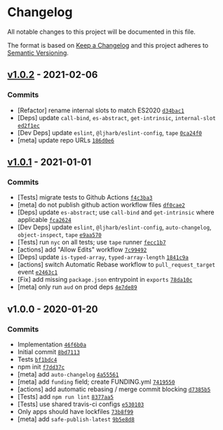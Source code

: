 # Changelog

All notable changes to this project will be documented in this file.

The format is based on [Keep a Changelog](https://keepachangelog.com/en/1.0.0/)
and this project adheres to [Semantic Versioning](https://semver.org/spec/v2.0.0.html).

## [v1.0.2](https://github.com/es-shims/es-create-array-iterator/compare/v1.0.1...v1.0.2) - 2021-02-06

### Commits

- [Refactor] rename internal slots to match ES2020 [`d34bac1`](https://github.com/es-shims/es-create-array-iterator/commit/d34bac11c91d183064c8fa8cd0fd0dfbfd50778e)
- [Deps] update `call-bind`, `es-abstract`, `get-intrinsic`, `internal-slot` [`ed2f1ec`](https://github.com/es-shims/es-create-array-iterator/commit/ed2f1ecbd379a15ce87d351d6713b114a428f02d)
- [Dev Deps] update `eslint`, `@ljharb/eslint-config`, `tape` [`0ca24f0`](https://github.com/es-shims/es-create-array-iterator/commit/0ca24f0a114f8acf0fa6d09e7baafb45854e887d)
- [meta] update repo URLs [`186d0e6`](https://github.com/es-shims/es-create-array-iterator/commit/186d0e67fd71ab5830b99d410dd1faf96ac67ea7)

## [v1.0.1](https://github.com/es-shims/es-create-array-iterator/compare/v1.0.0...v1.0.1) - 2021-01-01

### Commits

- [Tests] migrate tests to Github Actions [`f4c3ba3`](https://github.com/es-shims/es-create-array-iterator/commit/f4c3ba3f6e3b6c4250b11ff0cabfef79327e214d)
- [meta] do not publish github action workflow files [`df0cae2`](https://github.com/es-shims/es-create-array-iterator/commit/df0cae2bd56b5023201a8164f760a0520d0cd3be)
- [Deps] update `es-abstract`; use `call-bind` and `get-intrinsic` where applicable [`fca2624`](https://github.com/es-shims/es-create-array-iterator/commit/fca2624be461e4ae313d45733791d77c9e9024e0)
- [Dev Deps] update `eslint`, `@ljharb/eslint-config`, `auto-changelog`, `object-inspect`, `tape` [`e9aa570`](https://github.com/es-shims/es-create-array-iterator/commit/e9aa5707ae3ee93c0bf0d97c326168bfab6427b7)
- [Tests] run `nyc` on all tests; use `tape` runner [`fecc1b7`](https://github.com/es-shims/es-create-array-iterator/commit/fecc1b7e0885661c2982ee64b4d281d3ac403b04)
- [actions] add "Allow Edits" workflow [`7c99492`](https://github.com/es-shims/es-create-array-iterator/commit/7c994922b0d869bafd998d376ea86a3241dbaa40)
- [Deps] update `is-typed-array`, `typed-array-length` [`1841c9a`](https://github.com/es-shims/es-create-array-iterator/commit/1841c9ad7fe81014e122c382865e2ed146a059c6)
- [actions] switch Automatic Rebase workflow to `pull_request_target` event [`e2463c1`](https://github.com/es-shims/es-create-array-iterator/commit/e2463c1a9a0cae53c775a66c4250655ce8b975e7)
- [Fix] add missing `package.json` entrypoint in `exports` [`78da10c`](https://github.com/es-shims/es-create-array-iterator/commit/78da10ce37913c93cf50537f59f2863cf34dd068)
- [meta] only run `aud` on prod deps [`4e7de89`](https://github.com/es-shims/es-create-array-iterator/commit/4e7de895b41338a76b6b6271cac10dfadcdfecfb)

## v1.0.0 - 2020-01-20

### Commits

- Implementation [`46f6b0a`](https://github.com/es-shims/es-create-array-iterator/commit/46f6b0a8aabdce8648cc238f5f5d5eb4fe2ef9fa)
- Initial commit [`8bd7113`](https://github.com/es-shims/es-create-array-iterator/commit/8bd711313a311cf78f792d30e047cc02977aa497)
- Tests [`bf1bdc4`](https://github.com/es-shims/es-create-array-iterator/commit/bf1bdc4e8208fdfd2b1d5a66cfe7cf5d7e468294)
- npm init [`f7dd37c`](https://github.com/es-shims/es-create-array-iterator/commit/f7dd37c6f750c6e39211cc5d4a98d209898b2b0d)
- [meta] add `auto-changelog` [`4a55561`](https://github.com/es-shims/es-create-array-iterator/commit/4a555617496caab355a986b1b611936acc1a421e)
- [meta] add `funding` field; create FUNDING.yml [`7419550`](https://github.com/es-shims/es-create-array-iterator/commit/7419550beabd9227c067356d3773dd520e7e4fad)
- [actions] add automatic rebasing / merge commit blocking [`d7385b5`](https://github.com/es-shims/es-create-array-iterator/commit/d7385b58f441c6723a12555b3ac69dc97c6ef6af)
- [Tests] add `npm run lint` [`8377aa5`](https://github.com/es-shims/es-create-array-iterator/commit/8377aa57f3ea6bd87dd89f8afa1bf42a02da87c9)
- [Tests] use shared travis-ci configs [`e530103`](https://github.com/es-shims/es-create-array-iterator/commit/e530103a31efdce26054acbd7f432a4f05dda9ad)
- Only apps should have lockfiles [`73b8f99`](https://github.com/es-shims/es-create-array-iterator/commit/73b8f994a23de385cc7488f345d7b58874182b92)
- [meta] add `safe-publish-latest` [`9b5e8d8`](https://github.com/es-shims/es-create-array-iterator/commit/9b5e8d808e18f8f1cb8b595e974991392f0d82f5)
